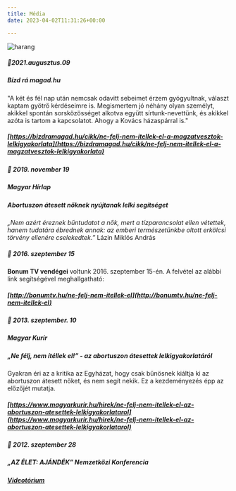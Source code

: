 ```yaml
---
title: Média
date: 2023-04-02T11:31:26+00:00

---
```

![harang](harang_th.jpg)

##### 🌼2021.augusztus.09

##### _Bízd rá magad.hu_

"A két és fél nap után nemcsak odavitt sebeimet érzem gyógyultnak, választ kaptam gyötrő kérdéseimre is. Megismertem jó néhány olyan személyt, akikkel spontán sorsközösséget alkotva együtt sírtunk-nevettünk, és akikkel azóta is tartom a kapcsolatot. Ahogy a Kovács házaspárral is."

##### [https://bizdramagad.hu/cikk/ne-felj-nem-itellek-el-a-magzatvesztok-lelkigyakorlata](https://bizdramagad.hu/cikk/ne-felj-nem-itellek-el-a-magzatvesztok-lelkigyakorlata)

##### 🌼 2019. november 19

##### _Magyar Hírlap_

##### Abortuszon átesett nőknek nyújtanak lelki segítséget

_„Nem azért éreznek bűntudatot a nők, mert a tízparancsolat ellen vétettek, hanem tudatára ébrednek annak: az emberi természetünkbe oltott erkölcsi törvény ellenére cselekedtek.”_ Lázin Miklós András

##### 🌼 2016. szeptember 15

**Bonum TV vendégei** voltunk 2016. szeptember 15-én. A felvétel az alábbi link segítségével meghallgatható:

##### [http://bonumtv.hu/ne-felj-nem-itellek-el](http://bonumtv.hu/ne-felj-nem-itellek-el)

##### 🌼 2013. szeptember. 10

##### _Magyar Kurír_

##### „Ne félj, nem ítéllek el!” - az abortuszon átesettek lelkigyakorlatáról

Gyakran éri az a kritika az Egyházat, hogy csak bűnösnek kiáltja ki az abortuszon átesett nőket, és nem segít nekik. Ez a kezdeményezés épp az előzőjét mutatja.

##### [https://www.magyarkurir.hu/hirek/ne-felj-nem-itellek-el-az-abortuszon-atesettek-lelkigyakorlatarol](https://www.magyarkurir.hu/hirek/ne-felj-nem-itellek-el-az-abortuszon-atesettek-lelkigyakorlatarol)

##### 🌼 _2012. szeptember 28_

##### „AZ ÉLET: AJÁNDÉK” Nemzetközi Konferencia

##### [Videotórium](https://videotorium.hu/hu/recordings/5146/ne-felj-nem-itellek-el-kiut-az-abortusz-okozta-fajdalombol-kovacsne-treer-maria-lelki-gondozo-gyasztanacsado)